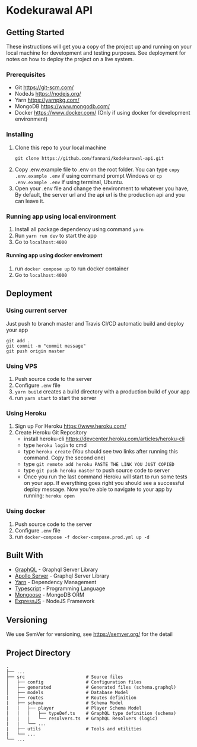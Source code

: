 
# Kodekurawal API

## Getting Started 
These instructions will get you a copy of the project up and running on your local machine for development and testing purposes. See deployment for notes on how to deploy the project on a live system.
### Prerequisites
* Git https://git-scm.com/
* NodeJs https://nodejs.org/
* Yarn https://yarnpkg.com/
* MongoDB https://www.mongodb.com/
* Docker https://www.docker.com/ (Only if using docker for development environment)
### Installing
1. Clone this repo to your local machine
    ```
    git clone https://github.com/fannani/kodekurawal-api.git
    ```
2. Copy .env.example file to .env on the root folder. You can type `copy .env.example .env` if using command prompt Windows or `cp .env.example .env` if using terminal, Ubuntu.
3. Open your .env file and change the environment to whatever you have, 
   By default, the server url and the api url is the production api and you can leave it.
### Running app using local environment
1. Install all package dependency using command `yarn` 
2. Run `yarn run dev` to start the app
3. Go to `localhost:4000` 
#### Running app using docker enviroment
1. run `docker compose up` to run docker container
2. Go to `localhost:4000` 
   
## Deployment 
### Using current server
Just push to branch master and Travis CI/CD automatic build and deploy your app
```
git add .
git commit -m "commit message"
git push origin master
``` 
### Using VPS
1. Push source code to the server
2. Configure `.env` file
3. `yarn build` creates a build directory with a production build of your app
4. run `yarn start` to start the server
### Using Heroku
1. Sign up For Heroku https://www.heroku.com/
2. Create Heroku Git Repository
   - install heroku-cli https://devcenter.heroku.com/articles/heroku-cli
   - type `heroku login` to cmd
   - type `heroku create` (You should see two links after running this command. Copy the second one)
   - type  `git remote add heroku PASTE THE LINK YOU JUST COPIED`
   - type `git push heroku master` to push source code to server
   - Once you run the last command Heroku will start to run some tests on your app. If everything goes right you should see a successful deploy message. Now you’re able to navigate to your app by running: `heroku open`
### Using docker
1. Push source code to the server
2. Configure `.env` file
3. run `docker-compose -f docker-compose.prod.yml up -d`

## Built With
* [GraphQL](https://graphql.org/) - Graphql Server Library
* [Apollo Server](https://www.apollographql.com/docs/apollo-server/) - Graphql Server Library
* [Yarn](https://yarnpkg.com/) - Dependency Management
* [Typescript](https://www.typescriptlang.org/) - Programming Language
* [Mongoose](https://mongoosejs.com/) - MongoDB ORM
* [ExpressJS](https://expressjs.com/) - NodeJS Framework


## Versioning
We use SemVer for versioning, see https://semver.org/ for the detail

## Project Directory
    .
    ├── ...
    ├── src                       # Source files 
    │   ├── config                # Configuration files
    │   ├── generated             # Generated files (schema.graphql)
    │   ├── models                # Database Model
    |   ├── routes                # Routes definition
    |   ├── schema                # Schema Model
    |   |   ├── player            # Player Schema Model
    |   |   |   ├── typeDef.ts    # GraphQL type definition (schema)
    |   |   |   └── resolvers.ts  # GraphQL Resolvers (logic)
    |   |   └── ...
    |   ├── utils                 # Tools and utilities
    |   └── ...
    └── ...



